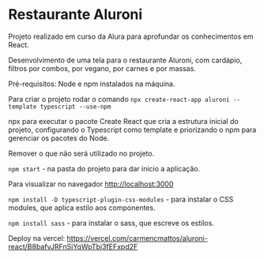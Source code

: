 # Restaurante Aluroni

Projeto realizado em curso da Alura para aprofundar os conhecimentos em React.

Desenvolvimento de uma tela para o restaurante Aluroni, com cardápio, filtros por combos, por vegano, por carnes e por massas.

Pré-requisitos: Node e npm instalados na máquina.

Para criar o projeto rodar o comando ```npx create-react-app aluroni --template typescript --use-npm```

npx para executar o pacote Create React que cria a estrutura inicial do projeto, configurando o Typescript como template e priorizando o npm para gerenciar os pacotes do Node.

Remover o que não será utilizado no projeto.

```npm start``` - na pasta do projeto para dar início a aplicação.

Para visualizar no navegador [http://localhost:3000](http://localhost:3000)

```npm install -D typescript-plugin-css-modules``` - para instalar o CSS modules, que aplica estilo aos componentes.

```npm install sass``` - para instalar o sass, que escreve os estilos.


Deploy na vercel: https://vercel.com/carmencmattos/aluroni-react/B8bafvJRFnSjYqWpTbj3fEFxpd2F


